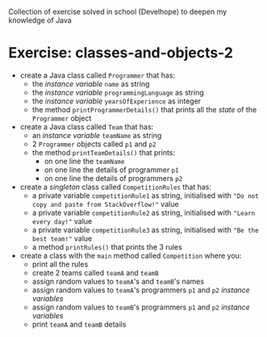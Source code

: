 Collection of exercise solved in school (Develhope) to deepen my knowledge of Java

# Exercise: classes-and-objects-2
* create a Java class called `Programmer` that has:
    * the *instance variable* `name` as string
    * the *instance variable* `programmingLanguage` as string
    * the *instance variable* `yearsOfExperience` as integer
    * the method `printProgrammerDetails()` that prints all the *state* of the `Programmer` object
* create a Java class called `Team` that has:
  * an *instance variable* `teamName` as string
  * 2 `Programmer` objects called `p1` and `p2`
  * the method `printTeamDetails()` that prints:
    * on one line the `teamName`
    * on one line the details of programmer `p1`
    * on one line the details of programmers `p2`
* create a *singleton* class called `CompetitionRules` that has:
  * a private variable `competitionRule1` as string, initialised with `"Do not copy and paste from StackOverflow!"` value
  * a private variable `competitionRule2` as string, initialised with `"Learn every day!"` value
  * a private variable `competitionRule3` as string, initialised with `"Be the best team!"` value
  * a method `printRules()` that prints the 3 rules
* create a class with the `main` method called `Competition` where you:
  * print all the rules
  * create 2 teams called `teamA` and `teamB`
  * assign random values to `teamA`'s and `teamB`'s names
  * assign random values to `teamA`'s programmers `p1` and `p2` *instance variables*
  * assign random values to `teamB`'s programmers `p1` and `p2` *instance variables*
  * print `teamA` and `teamB` details
